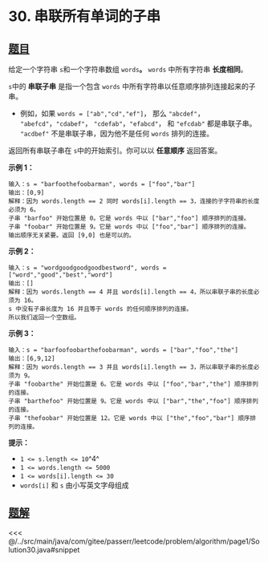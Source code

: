 # 30. 串联所有单词的子串

## [题目](https://leetcode.cn/problems/substring-with-concatenation-of-all-words/)
给定一个字符串 `s`和一个字符串数组 `words`**。** `words` 中所有字符串 **长度相同**。

`s`中的 **串联子串** 是指一个包含 `words` 中所有字符串以任意顺序排列连接起来的子串。

* 例如，如果 `words = ["ab","cd","ef"]`， 那么 `"abcdef"`， `"abefcd"`，`"cdabef"`， `"cdefab"`，`"efabcd"`， 和 `"efcdab"` 都是串联子串。 `"acdbef"` 不是串联子串，因为他不是任何 `words` 排列的连接。

返回所有串联子串在 `s`中的开始索引。你可以以 **任意顺序** 返回答案。

**示例 1：**

    输入：s = "barfoothefoobarman", words = ["foo","bar"]
    输出：[0,9]
    解释：因为 words.length == 2 同时 words[i].length == 3，连接的子字符串的长度必须为 6。
    子串 "barfoo" 开始位置是 0。它是 words 中以 ["bar","foo"] 顺序排列的连接。
    子串 "foobar" 开始位置是 9。它是 words 中以 ["foo","bar"] 顺序排列的连接。
    输出顺序无关紧要。返回 [9,0] 也是可以的。

**示例 2：**

    输入：s = "wordgoodgoodgoodbestword", words = ["word","good","best","word"]
    输出：[]
    解释：因为 words.length == 4 并且 words[i].length == 4，所以串联子串的长度必须为 16。
    s 中没有子串长度为 16 并且等于 words 的任何顺序排列的连接。
    所以我们返回一个空数组。

**示例 3：**

```
输入：s = "barfoofoobarthefoobarman", words = ["bar","foo","the"]
输出：[6,9,12]
解释：因为 words.length == 3 并且 words[i].length == 3，所以串联子串的长度必须为 9。
子串 "foobarthe" 开始位置是 6。它是 words 中以 ["foo","bar","the"] 顺序排列的连接。
子串 "barthefoo" 开始位置是 9。它是 words 中以 ["bar","the","foo"] 顺序排列的连接。
子串 "thefoobar" 开始位置是 12。它是 words 中以 ["the","foo","bar"] 顺序排列的连接。
```

**提示：**

* `1 <= s.length <= 10`^4^
* `1 <= words.length <= 5000`
* `1 <= words[i].length <= 30`
* `words[i]` 和 `s` 由小写英文字母组成


## [题解](https://github.com/PasseRR/JavaLeetCode/blob/master/src/main/java/com/gitee/passerr/leetcode/problem/algorithm/page1/Solution30.java)

<<< @/../src/main/java/com/gitee/passerr/leetcode/problem/algorithm/page1/Solution30.java#snippet
